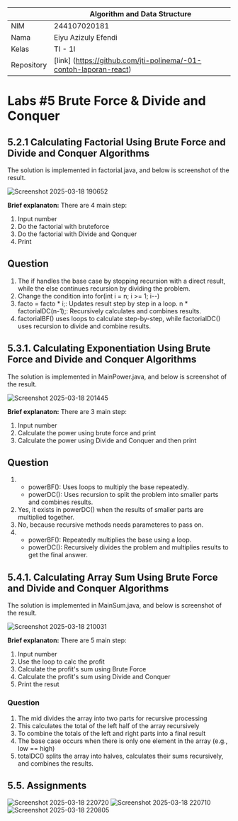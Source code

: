 |  | Algorithm and Data Structure |
|--|--|
| NIM |  244107020181 |
| Nama |  Eiyu Azizuly Efendi |
| Kelas | TI - 1I |
| Repository | [link] (https://github.com/jti-polinema/-01-contoh-laporan-react) |

# Labs #5 Brute Force & Divide and Conquer

## 5.2.1 Calculating Factorial Using Brute Force and Divide and Conquer Algorithms

The solution is implemented in factorial.java, and below is screenshot of the result.

![Screenshot 2025-03-18 190652](https://github.com/user-attachments/assets/c76165a7-a85c-4a37-8072-36084eec898f)

**Brief explanaton:** There are 4 main step: 
1. Input number
2. Do the factorial with bruteforce 
3. Do the factorial with Divide and Qonquer 
4. Print

## Question
1. The if handles the base case by stopping recursion with a direct result, while the else continues recursion by dividing the problem.
2. Change the condition into for(int i = n; i >= 1; i--)
3. facto = facto * i;: Updates result step by step in a loop.
   n * factorialDC(n-1);: Recursively calculates and combines results.
4. factorialBF() uses loops to calculate step-by-step, while factorialDC() uses recursion to divide and combine results.

## 5.3.1. Calculating Exponentiation Using Brute Force and Divide and Conquer Algorithms

The solution is implemented in MainPower.java, and below is screenshot of the result.

![Screenshot 2025-03-18 201445](https://github.com/user-attachments/assets/554aa446-eda8-468f-a0ad-9d68329d45f4)

**Brief explanaton:** There are 3 main step: 
1. Input number
2. Calculate the power using brute force and print
3. Calculate the power using Divide and Conquer and then print

## Question
1. - powerBF(): Uses loops to multiply the base repeatedly.
   - powerDC(): Uses recursion to split the problem into smaller parts and combines results.
2. Yes, it exists in powerDC() when the results of smaller parts are multiplied together.
3. No, because recursive methods needs parameteres to pass on.
4. - powerBF(): Repeatedly multiplies the base using a loop.
   - powerDC(): Recursively divides the problem and multiplies results to get the final answer.

## 5.4.1. Calculating Array Sum Using Brute Force and Divide and Conquer Algorithms

The solution is implemented in MainSum.java, and below is screenshot of the result.

![Screenshot 2025-03-18 210031](https://github.com/user-attachments/assets/406ca525-6075-46ec-bafe-95ef7bfb04d0)

**Brief explanaton:** There are 5 main step: 
1. Input number
2. Use the loop to calc the profit
3. Calculate the profit's sum using Brute Force 
4. Calculate the profit's sum using Divide and Conquer
5. Print the resut

### Question
1. The mid divides the array into two parts for recursive processing
2. This calculates the total of the left half of the array recursively
3. To combine the totals of the left and right parts into a final result
4. The base case occurs when there is only one element in the array (e.g., low == high)
5. totalDC() splits the array into halves, calculates their sums recursively, and combines the results.

## 5.5. Assignments

![Screenshot 2025-03-18 220720](https://github.com/user-attachments/assets/2d4a3c2a-5157-4698-9116-4bd9b4ce40e4)
![Screenshot 2025-03-18 220710](https://github.com/user-attachments/assets/7aad2b0d-3aef-4844-b5a0-7327fc0f6839)
![Screenshot 2025-03-18 220805](https://github.com/user-attachments/assets/f86f1f23-b284-4fa5-973a-53fe00677c1b)





